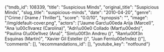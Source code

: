 {"tmdb_id": 108339, "title": "Suspicious Minds", "original_title": "Suspicious Minds", "slug_title": "suspicious-minds", "date": "2010-04-20", "genre": ["Crime / Drame / Thriller"], "score": "0.0/10", "synopsis": "", "image": "/img/default-cover.png", "actors": ["Jaume Garc\u00eda Arija (Marcel)", "Ana \u00c1lvarez (Carolina)", "Adri\u00e0 Collado (Mart\u00edn)", "Paulina G\u00e1lvez (Ana)", "Sim\u00f3n Andreu ()", "Ram\u00f3n Esquinas (Martin)", "Xavier Gil Esteller ()", "Juan Fern\u00e1ndez ()"], "comments": [], "recommandations_id": [], "youtube_key": "notfound"}